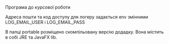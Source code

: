Програма до курсової роботи

Адреса пошти та код доступу для логеру задається env змінними LOG_EMAIL_USER і LOG_EMAIL_PASS

В папці portable розміщено скомпільовану версію додадку. Вона містить в собі JRE та JavaFX lib.
